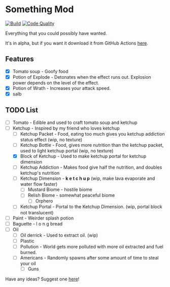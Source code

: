 # Something Mod
[![Build](https://github.com/APie357/Something-Mod/actions/workflows/build.yml/badge.svg)](https://github.com/APie357/Something-Mod/actions/workflows/build.yml)
[![Code Quality](https://github.com/APie357/Something-Mod/actions/workflows/code-quality.yml/badge.svg)](https://github.com/APie357/Something-Mod/actions/workflows/code-quality.yml)

Everything that you could possibly have wanted.

It's in alpha, but if you want it download it from GitHub Actions
[here](https://github.com/APie357/Something-Mod/actions/workflows/build.yml).

## Features
 - [x] Tomato soup - Goofy food
 - [x] Potion of Explode - Detonates when the effect runs out.
       Explosion power depends on the level of the effect.
 - [x] Potion of Wrath - Increases your attack speed.
 - [x] salb

## TODO List
 - [ ] Tomato - Edible and used to craft tomato soup and ketchup
 - [ ] Ketchup - Inspired by my friend who loves ketchup
    - [ ] Ketchup Packet - Food, eating too much gives you ketchup addiction status effect (wip, no texture)
    - [ ] Ketchup Bottle - Food, gives more nutrition than the ketchup packet, used to light ketchup portal (wip, no texture)
    - [x] Block of Ketchup - Used to make ketchup portal for ketchup dimension
    - [ ] Ketchup Addiction - Makes food give half the nutrition, and doubles ketchup's nutrition
    - [ ] Ketchup Dimension - **k e t c h u p** (wip, make lava evaporate and water flow faster)
       - [ ] Mustard Biome - hostile biome
       - [ ] Relish Biome - somewhat peaceful biome
          - [ ] Orphero
    - [ ] Ketchup Portal - Portal to the Ketchup Dimension. (wip, portal block not translucent)
 - [ ] Paint - Weirder splash potion
 - [ ] Baguette - l o n g bread
 - [ ] Oil
    - [ ] Oil derrick - Used to extract oil. (wip)
    - [ ] Plastic
    - [ ] Pollution - World gets more polluted with more oil extracted and fuel burned.
    - [ ] Americans - Randomly spawns after some amount of time to steal your oil
       - [ ] Guns

Have any ideas? Suggest one [here](https://github.com/APie357/Something-Mod/issues/new?assignees=APie357&labels=enhancement&projects=&template=feature_request.md&title=%5BFEATURE%5D+Short+description+of+new+feature+%5Be.g.+Add+tomato+hoe+to+game)!
